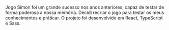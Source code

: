 Jogo Simon foi um grande sucesso nos anos anteriores, capaz de testar de forma poderosa a nossa memória. 
Decidi recriar o jogo para testar os meus conhecimentos e práticar. O projeto foi desenvolvido em React, TypeScript e Sass.


